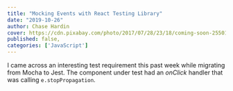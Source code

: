 ```yaml
---
title: "Mocking Events with React Testing Library"
date: "2019-10-26"
author: Chase Hardin
cover: https://cdn.pixabay.com/photo/2017/07/28/23/18/coming-soon-2550190_1280.jpg
published: false,
categories: ['JavaScript']
---
```


I came across an interesting test requirement this past week while migrating from Mocha to Jest. The component under test had an <i>onClick</i> handler that was calling `e.stopPropagation`.